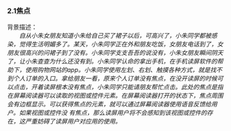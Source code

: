 ### 2.1焦点

背景描述：<br/>
　　*自从小朱女朋友知道小朱给自己买了裙子以后，可高兴了，小朱同学都被感染，觉得生活明媚多了。某天，小朱同学正在外和朋友吃饭，女朋友电话到了，女朋友很高兴的问裙子到了没有。小朱同学支支吾吾的说没有，小朱女朋友瞬间阴天了，让小朱查查为什么还没有到。小朱同学认命的拿出手机，在手机读屏软件的帮助下，使用购物网站的app。小朱同学使用左划、右划、触摸各种方式，就是找不到个人订单的入口。拿给朋友一看，原来个人订单没有焦点，在没开读屏的时候可以点击，开着读屏根本没有焦点，小朱同学只能请朋友帮忙点击。此处的焦点是指在屏幕阅读器可以读取的视图或控件元素。在屏幕阅读器打开的状态下，焦点周围会有边框显示。可以获得焦点的元素，就可以通过屏幕阅读器使用语音反馈给用户。如果视图或控件没
有焦点，那么读屏用户将不会感知到该视图或控件的存在，这严重妨碍了读屏用户对应用的使用。*<br/>

